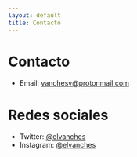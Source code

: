 ```yaml
---
layout: default
title: Contacto
---
```


# Contacto

- Email: [vanchesv@protonmail.com](vanchesv@protonmail.com)

# Redes sociales

- Twitter: [@elvanches](https://twitter.com/elvanches)
- Instagram: [@elvanches](https://www.instagram.com/elvanches/)